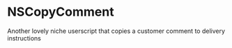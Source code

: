# NSCopyComment
Another lovely niche userscript that copies a customer comment to delivery instructions
